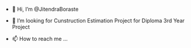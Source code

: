 - 👋 Hi, I’m @JitendraBoraste

- 💞️ I’m looking for Cunstruction Estimation Project for Diploma 3rd Year Project
- 📫 How to reach me ...
